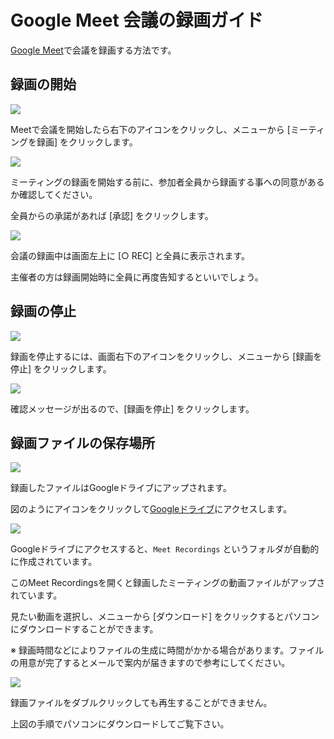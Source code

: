 # Google Meet 会議の録画ガイド
[Google Meet](https://apps.google.com/meet/)で会議を録画する方法です。


## 録画の開始

![](images/rec-1.jpg)

Meetで会議を開始したら右下のアイコンをクリックし、メニューから [ミーティングを録画] をクリックします。

![](images/rec-2.jpg)

ミーティングの録画を開始する前に、参加者全員から録画する事への同意があるか確認してください。

全員からの承諾があれば [承認] をクリックします。

![](images/rec-3.jpg)

会議の録画中は画面左上に [○ REC] と全員に表示されます。

主催者の方は録画開始時に全員に再度告知するといいでしょう。

## 録画の停止

![](images/rec-4.jpg)

録画を停止するには、画面右下のアイコンをクリックし、メニューから [録画を停止] をクリックします。

![](images/rec-5.jpg)

確認メッセージが出るので、[録画を停止] をクリックします。

## 録画ファイルの保存場所

![](images/rec-6.jpg)

録画したファイルはGoogleドライブにアップされます。

図のようにアイコンをクリックして[Googleドライブ](https://drive.google.com/)にアクセスします。

![](images/rec-7.jpg)

Googleドライブにアクセスすると、`Meet Recordings` というフォルダが自動的に作成されています。

このMeet Recordingsを開くと録画したミーティングの動画ファイルがアップされています。

見たい動画を選択し、メニューから [ダウンロード] をクリックするとパソコンにダウンロードすることができます。



※ 録画時間などによりファイルの生成に時間がかかる場合があります。ファイルの用意が完了するとメールで案内が届きますので参考にしてください。

![](images/rec-8.jpg)

録画ファイルをダブルクリックしても再生することができません。

上図の手順でパソコンにダウンロードしてご覧下さい。